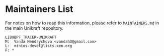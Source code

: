 # Maintainers List

For notes on how to read this information, please refer to [`MAINTAINERS.md`](https://github.com/unikraft/unikraft/tree/staging/MAINTAINERS.md) in
the main Unikraft repository.

	LIBUBPF_TRACER-UNIKRAFT
	M:	Vanda Hendrychova <vandah3@gmail.com>
	L:	minios-devel@lists.xen.org
	F: *

